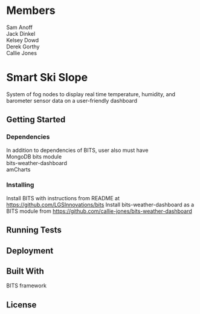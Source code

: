 # Members
Sam Anoff  
Jack Dinkel  
Kelsey Dowd  
Derek Gorthy  
Callie Jones

# Smart Ski Slope 

System of fog nodes to display real time temperature, humidity, and barometer sensor data on a user-friendly dashboard

## Getting Started



### Dependencies
In addition to dependencies of BITS, user also must have<br />
MongoDB bits module<br />
bits-weather-dashboard<br />
amCharts

### Installing
Install BITS with instructions from README at https://github.com/LGSInnovations/bits
Install bits-weather-dashboard as a BITS module from https://github.com/callie-jones/bits-weather-dashboard


## Running Tests




## Deployment



## Built With
BITS framework


## License

